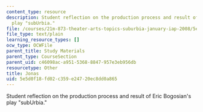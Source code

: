 ```yaml
---
content_type: resource
description: Student reflection on the production process and result of Eric Bogosian's
  play "subUrbia."
file: /courses/21m-873-theater-arts-topics-suburbia-january-iap-2008/5e5d0f18fd02c359e24720ec8dd0a865_jonas.txt
file_type: text/plain
learning_resource_types: []
ocw_type: OCWFile
parent_title: Study Materials
parent_type: CourseSection
parent_uid: c46098ac-a951-5368-8847-957e3eb956db
resourcetype: Other
title: Jonas
uid: 5e5d0f18-fd02-c359-e247-20ec8dd0a865
---
```

Student reflection on the production process and result of Eric Bogosian's play "subUrbia."

